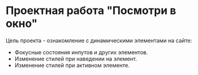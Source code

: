 # Проектная работа "Посмотри в окно"

Цель проекта - ознакомление с динамическими элементами на сайте:

- Фокусные состояния инпутов и других элементов.
- Изменение стилей при наведении на элемент.
- Изменение стилей при активном элементе.
